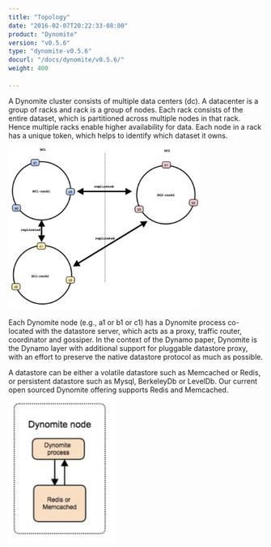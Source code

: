 ```yaml
---
title: "Topology"
date: "2016-02-07T20:22:33-08:00"
product: "Dynomite"
version: "v0.5.6"
type: "dynomite-v0.5.6"
docurl: "/docs/dynomite/v0.5.6/"
weight: 400

---
```


A Dynomite cluster consists of multiple data centers (dc). A datacenter is a group of racks and rack is a group of nodes. Each rack consists of the entire dataset, which is partitioned across multiple nodes in that rack. Hence multiple racks enable higher availability for data. Each node in a rack has a unique token, which helps to identify which dataset it owns. 

<img class="img-responsive center-block"
     style="width: 75%;"
     src="/img/dynomite/v0.5.6/cluster-topology.png"
     alt="Cluster Topology">

Each Dynomite node (e.g., a1 or b1 or c1) has a Dynomite process co-located with the datastore server, which acts as a proxy, traffic router, coordinator and gossiper. In the context of the Dynamo paper, Dynomite is the Dynamo layer with additional support for pluggable datastore proxy, with an effort to preserve the native datastore protocol as much as possible.

A datastore can be either a volatile datastore such as Memcached or Redis, or persistent datastore such as Mysql, BerkeleyDb or LevelDb. Our current open sourced Dynomite offering supports Redis and Memcached.

<img class="img-responsive center-block"
     style="height: 275px;"
     src="/img/dynomite/v0.5.6/intra-node-architecture.png" 
     alt="Intra-node Architecture">
